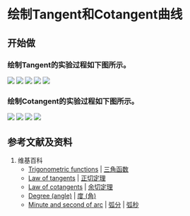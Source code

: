 # 绘制Tangent和Cotangent曲线

## 开始做

### 绘制Tangent的实验过程如下图所示。

![](/images/欧几里得几何/圆周率和三角函数/绘制Tangent和Cotangent曲线/1a1.jpg)
![](/images/欧几里得几何/圆周率和三角函数/绘制Tangent和Cotangent曲线/1a2.jpg)
![](/images/欧几里得几何/圆周率和三角函数/绘制Tangent和Cotangent曲线/1a3.jpg)
![](/images/欧几里得几何/圆周率和三角函数/绘制Tangent和Cotangent曲线/1a4.jpg)
![](/images/欧几里得几何/圆周率和三角函数/绘制Tangent和Cotangent曲线/1a5.jpg)

### 绘制Cotangent的实验过程如下图所示。

![](/images/欧几里得几何/圆周率和三角函数/绘制Tangent和Cotangent曲线/2a1.jpg)
![](/images/欧几里得几何/圆周率和三角函数/绘制Tangent和Cotangent曲线/2a2.jpg)
![](/images/欧几里得几何/圆周率和三角函数/绘制Tangent和Cotangent曲线/2a3.jpg)
![](/images/欧几里得几何/圆周率和三角函数/绘制Tangent和Cotangent曲线/2a4.jpg)

## 参考文献及资料

1. 维基百科
	- [Trigonometric functions](https://en.wikipedia.org/wiki/Trigonometric_functions) | [三角函数](https://zh.wikipedia.org/wiki/三角函数) 
	- [Law of tangents](https://en.wikipedia.org/wiki/Law_of_tangents) | [正切定理](https://zh.wikipedia.org/wiki/正切定理) 
	- [Law of cotangents](https://en.wikipedia.org/wiki/Law_of_cotangents) | [余切定理](https://zh.wikipedia.org/wiki/余切定理) 
	- [Degree (angle)](https://en.wikipedia.org/wiki/Degree_(angle)) | [度 (角)](https://zh.wikipedia.org/wiki/度 (角))
	- [Minute and second of arc](https://en.wikipedia.org/wiki/Minute_and_second_of_arc) | [弧分](https://zh.wikipedia.org/wiki/弧分) | [弧秒](https://zh.wikipedia.org/wiki/弧秒) 


